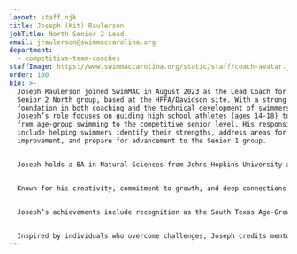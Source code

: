 ```yaml
---
layout: staff.njk
title: Joseph (Kit) Raulerson
jobTitle: North Senior 2 Lead
email: jraulerson@swimmaccarolina.org
department:
  - competitive-team-coaches
staffImage: https://www.swimmaccarolina.org/static/staff/coach-avatar.jpg
order: 100
bio: >-
  Joseph Raulerson joined SwimMAC in August 2023 as the Lead Coach for the
  Senior 2 North group, based at the HFFA/Davidson site. With a strong
  foundation in both coaching and the technical development of swimmers,
  Joseph’s role focuses on guiding high school athletes (ages 14-18) to progress
  from age-group swimming to the competitive senior level. His responsibilities
  include helping swimmers identify their strengths, address areas for
  improvement, and prepare for advancement to the Senior 1 group.


  Joseph holds a BA in Natural Sciences from Johns Hopkins University and has extensive experience in various leadership roles within the swimming community, including positions as North Carolina Swimming Senior Chair, Coach Representative, and South Texas Swimming Age-Group Chair. His professional background spans a diverse range of coaching roles, from collegiate programs at Michigan, Georgia Tech, Florida State, and Bucknell, to head coaching positions at Raleigh Swimming Association and The Woodlands Swim Team. His multifaceted experience enables him to bring a unique perspective and historical understanding of the sport to SwimMAC.


  Known for his creativity, commitment to growth, and deep connections in the swimming world, Joseph regularly engages with coaching peers across the country, ensuring his methods remain informed by the latest trends and best practices. His philosophy emphasizes meeting athletes where they are, helping them reach their goals through a focus on both short- and long-term success. His guiding values include open communication, creative problem-solving, and celebrating athletes’ accomplishments, as he believes in “catching them doing something right.”


  Joseph’s achievements include recognition as the South Texas Age-Group Coach of the Year and the North Carolina Senior Coach of the Year. Since joining SwimMAC, he has launched several initiatives, including a weekly 400 IM endurance concept with Senior 1 and 2 groups and is developing a presentation on the application of work-rest ratios in practice design. With SwimMAC’s mission at heart, Joseph aims to elevate the quality of athletes progressing to the Senior 1 group and hopes to eventually contribute as a Head Age-Group Coach for the North site.


  Inspired by individuals who overcome challenges, Joseph credits mentors like Randy Reese and Jon Urbanchek for shaping his coaching journey. He believes in the power of pride and perseverance, as encapsulated by his favorite quote, “Pride grows in the hearts of men like lard on a pig.” Originally from Sanford, NC, Joseph’s favorite travel destination is Montreal, and he brings a sense of human connection and resilience to SwimMAC’s community of swimmers and coaches.
---
```

